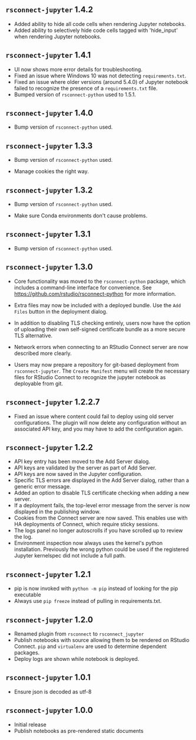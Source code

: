 `rsconnect-jupyter` 1.4.2
--------------------------------------------------------------------------------
* Added ability to hide all code cells when rendering Jupyter notebooks. 
* Added ability to selectively hide code cells tagged with 'hide_input' when rendering Jupyter notebooks. 

`rsconnect-jupyter` 1.4.1
--------------------------------------------------------------------------------
*   UI now shows more error details for troubleshooting.
*   Fixed an issue where Windows 10 was not detecting `requirements.txt`.
*   Fixed an issue where older versions (around 5.4.0) of Jupyter notebook failed to
    recognize the presence of a `requirements.txt` file.
*   Bumped version of `rsconnect-python` used to 1.5.1.


`rsconnect-jupyter` 1.4.0
--------------------------------------------------------------------------------
*   Bump version of `rsconnect-python` used.


`rsconnect-jupyter` 1.3.3
--------------------------------------------------------------------------------
*   Bump version of `rsconnect-python` used.

*   Manage cookies the right way.


`rsconnect-jupyter` 1.3.2
--------------------------------------------------------------------------------
*   Bump version of `rsconnect-python` used.

*   Make sure Conda environments don't cause problems.


`rsconnect-jupyter` 1.3.1
--------------------------------------------------------------------------------
*   Bump version of `rsconnect-python` used.


`rsconnect-jupyter` 1.3.0
--------------------------------------------------------------------------------
*   Core functionality was moved to the `rsconnect-python` package, which includes a
    command-line interface for convenience. See https://github.com/rstudio/rsconnect-python
    for more information.

*   Extra files may now be included with a deployed bundle. Use the `Add Files` button in
    the deployment dialog.

*   In addition to disabling TLS checking entirely, users now have the option of uploading
    their own self-signed certificate bundle as a more secure TLS alternative.

*   Network errors when connecting to an RStudio Connect server are now described more
    clearly.

*   Users may now prepare a repository for git-based deployment from `rsconnect-jupyter`.
    The `Create Manifest` menu will create the necessary files for RStudio Connect to
    recognize the jupyter notebook as deployable from git.


`rsconnect-jupyter` 1.2.2.7
--------------------------------------------------------------------------------
*   Fixed an issue where content could fail to deploy using old server configurations.
    The plugin will now delete any configuration without an associated API key, and you
    may have to add the configuration again.

`rsconnect-jupyter` 1.2.2
--------------------------------------------------------------------------------
*   API key entry has been moved to the Add Server dialog.
*   API keys are validated by the server as part of Add Server.
*   API keys are now saved in the Jupyter configuration.
*   Specific TLS errors are displayed in the Add Server dialog, rather than a generic error message.
*   Added an option to disable TLS certificate checking when adding a new server.
*   If a deployment fails, the top-level error message from the server is now displayed in the publishing window.
*   Cookies from the Connect server are now saved. This enables use with HA deployments of Connect, which require sticky sessions.
*   The logs panel no longer autoscrolls if you have scrolled up to review the log.
*   Environment inspection now always uses the kernel's python installation. Previously the wrong python could be used if the registered Jupyter kernelspec did not include a full path.


`rsconnect-jupyter` 1.2.1
--------------------------------------------------------------------------------
*   pip is now invoked with `python -m pip` instead of looking for the pip executable
*   Always use `pip freeze` instead of pulling in requirements.txt.


`rsconnect-jupyter` 1.2.0
--------------------------------------------------------------------------------
*   Renamed plugin from `rsconnect` to `rsconnect_jupyter`
*   Publish notebooks with source allowing them to be rendered on RStudio Connect.
    `pip` and `virtualenv` are used to determine dependent packages.
*   Deploy logs are shown while notebook is deployed.


`rsconnect-jupyter` 1.0.1
--------------------------------------------------------------------------------
*   Ensure json is decoded as utf-8


`rsconnect-jupyter` 1.0.0
--------------------------------------------------------------------------------
*   Initial release
*   Publish notebooks as pre-rendered static documents
